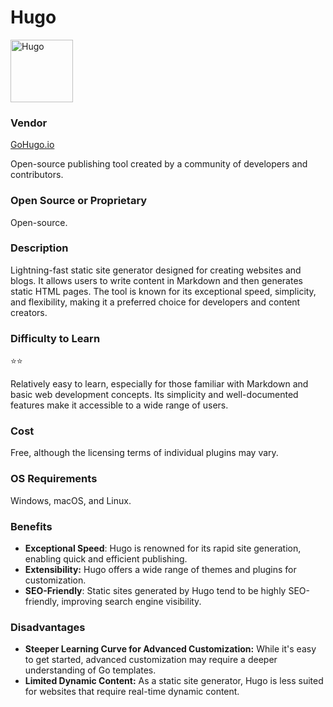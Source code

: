 # Hugo
<img src="Hugo_logo.png" alt="Hugo" width="100"/>

### Vendor  
<a href="https://gohugo.io">GoHugo.io</a> 

Open-source publishing tool created by a community of developers and contributors.  

### Open Source or Proprietary
Open-source.

### Description
Lightning-fast static site generator designed for creating websites and blogs. It allows users to write content in Markdown and then generates static HTML pages. The tool is known for its exceptional speed, simplicity, and flexibility,   making it a preferred choice for developers and content creators.

### Difficulty to Learn
⭐⭐  

Relatively easy to learn, especially for those familiar with Markdown and basic web development concepts. Its simplicity and well-documented features make it accessible to a wide range of users.

### Cost
Free, although the licensing terms of individual plugins may vary.

### OS Requirements
Windows, macOS, and Linux.

### Benefits
- **Exceptional Speed**: Hugo is renowned for its rapid site generation, enabling quick and efficient publishing. 
- **Extensibility:** Hugo offers a wide range of themes and plugins for customization.
- **SEO-Friendly**: Static sites generated by Hugo tend to be highly SEO-friendly, improving search engine visibility.  
  
### Disadvantages
- **Steeper Learning Curve for Advanced Customization:** While it's easy to get started, advanced customization may require a deeper understanding of Go templates.
- **Limited Dynamic Content:** As a static site generator, Hugo is less suited for websites that require real-time dynamic content.
  

